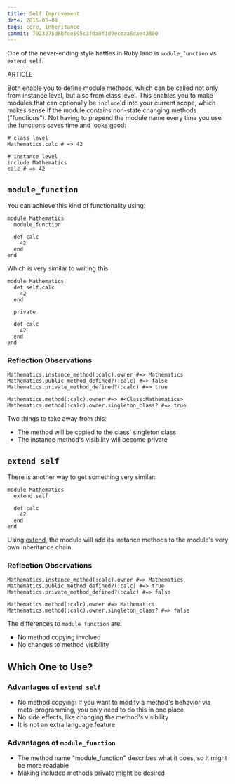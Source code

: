 ```yaml
---
title: Self Improvement
date: 2015-05-08
tags: core, inheritance
commit: 7923275d6bfce595c3f0a0f1d9eceaa6dae43800
---
```


One of the never-ending style battles in Ruby land is `module_function` vs `extend self`.

ARTICLE

Both enable you to define module methods, which can be called not only from instance level, but also from class level. This enables you to make modules that can optionally be `include`'d into your current scope, which makes sense if the module contains non-state changing methods ("functions"). Not having to prepend the module name every time you use the functions saves time and looks good:

    # class level
    Mathematics.calc # => 42

    # instance level
    include Mathematics
    calc # => 42

## `module_function`

You can achieve this kind of functionality using:

    module Mathematics
      module_function

      def calc
        42
      end
    end

Which is very similar to writing this:

    module Mathematics
      def self.calc
        42
      end

      private

      def calc
        42
      end
    end

### Reflection Observations

    Mathematics.instance_method(:calc).owner #=> Mathematics
    Mathematics.public_method_defined?(:calc) #=> false
    Mathematics.private_method_defined?(:calc) #=> true

    Mathematics.method(:calc).owner #=> #<Class:Mathematics>
    Mathematics.method(:calc).owner.singleton_class? #=> true


Two things to take away from this:

- The method will be copied to the class' singleton class
- The instance method's visibility will become private


## `extend self`

There is another way to get something very similar:

    module Mathematics
      extend self

      def calc
        42
      end
    end

Using [extend](https://ruby-doc.org/core/Object.html#method-i-extend), the module will add its instance methods to the module's very own inheritance chain.

### Reflection Observations

    Mathematics.instance_method(:calc).owner #=> Mathematics
    Mathematics.public_method_defined?(:calc) #=> true
    Mathematics.private_method_defined?(:calc) #=> false

    Mathematics.method(:calc).owner #=> Mathematics
    Mathematics.method(:calc).owner.singleton_class? #=> false

The differences to `module_function` are:

- No method copying involved
- No changes to method visibility

## Which One to Use?

### Advantages of `extend self`

- No method copying: If you want to modify a method's behavior via meta-programming, you only need to do this in one place
- No side effects, like changing the method's visibility
- It is not an extra language feature

### Advantages of `module_function`

- The method name "module_function" describes what it does, so it might be more readable
- Making included methods private [might be desired](https://github.com/janlelis/idiosyncratic-ruby.com/commit/7923275d6bfce595c3f0a0f1d9eceaa6dae43800#commitcomment-11553416)

